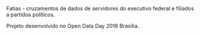 Fatias - cruzamentos de dados de servidores do executivo federal e filiados a partidos políticos.

Projeto desenvolvido no Open Data Day 2016 Brasília.
